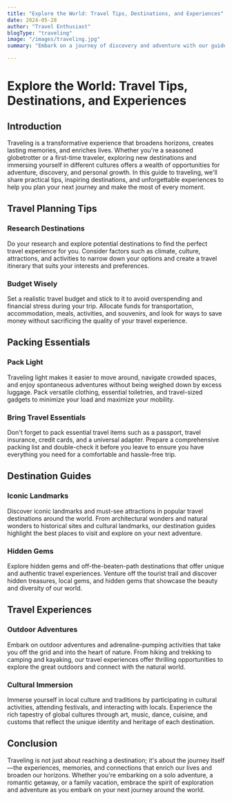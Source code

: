 ```yaml
---
title: "Explore the World: Travel Tips, Destinations, and Experiences"
date: 2024-05-28
author: "Travel Enthusiast"
blogType: "traveling"
image: "/images/traveling.jpg"
summary: "Embark on a journey of discovery and adventure with our guide to traveling, featuring practical tips, inspiring destinations, and unforgettable experiences."

---
```


# Explore the World: Travel Tips, Destinations, and Experiences

## Introduction

Traveling is a transformative experience that broadens horizons, creates lasting memories, and enriches lives. Whether you're a seasoned globetrotter or a first-time traveler, exploring new destinations and immersing yourself in different cultures offers a wealth of opportunities for adventure, discovery, and personal growth. In this guide to traveling, we'll share practical tips, inspiring destinations, and unforgettable experiences to help you plan your next journey and make the most of every moment.

## Travel Planning Tips

### Research Destinations

Do your research and explore potential destinations to find the perfect travel experience for you. Consider factors such as climate, culture, attractions, and activities to narrow down your options and create a travel itinerary that suits your interests and preferences.

### Budget Wisely

Set a realistic travel budget and stick to it to avoid overspending and financial stress during your trip. Allocate funds for transportation, accommodation, meals, activities, and souvenirs, and look for ways to save money without sacrificing the quality of your travel experience.

## Packing Essentials

### Pack Light

Traveling light makes it easier to move around, navigate crowded spaces, and enjoy spontaneous adventures without being weighed down by excess luggage. Pack versatile clothing, essential toiletries, and travel-sized gadgets to minimize your load and maximize your mobility.

### Bring Travel Essentials

Don't forget to pack essential travel items such as a passport, travel insurance, credit cards, and a universal adapter. Prepare a comprehensive packing list and double-check it before you leave to ensure you have everything you need for a comfortable and hassle-free trip.

## Destination Guides

### Iconic Landmarks

Discover iconic landmarks and must-see attractions in popular travel destinations around the world. From architectural wonders and natural wonders to historical sites and cultural landmarks, our destination guides highlight the best places to visit and explore on your next adventure.

### Hidden Gems

Explore hidden gems and off-the-beaten-path destinations that offer unique and authentic travel experiences. Venture off the tourist trail and discover hidden treasures, local gems, and hidden gems that showcase the beauty and diversity of our world.

## Travel Experiences

### Outdoor Adventures

Embark on outdoor adventures and adrenaline-pumping activities that take you off the grid and into the heart of nature. From hiking and trekking to camping and kayaking, our travel experiences offer thrilling opportunities to explore the great outdoors and connect with the natural world.

### Cultural Immersion

Immerse yourself in local culture and traditions by participating in cultural activities, attending festivals, and interacting with locals. Experience the rich tapestry of global cultures through art, music, dance, cuisine, and customs that reflect the unique identity and heritage of each destination.

## Conclusion

Traveling is not just about reaching a destination; it's about the journey itself—the experiences, memories, and connections that enrich our lives and broaden our horizons. Whether you're embarking on a solo adventure, a romantic getaway, or a family vacation, embrace the spirit of exploration and adventure as you embark on your next journey around the world.
